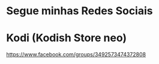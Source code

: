 # Segue minhas Redes Sociais

# Kodi (Kodish Store neo)
https://www.facebook.com/groups/3492573474372808

